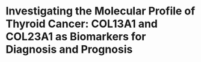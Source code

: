 # Investigating the Molecular Profile of Thyroid Cancer: COL13A1 and COL23A1 as Biomarkers for Diagnosis and Prognosis
